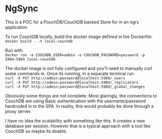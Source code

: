 # NgSync

This is a POC for a PouchDB/CouchDB backed Store for in an ngrx application  

To run CouchDB locally, build the docker image defined in the Dockerfile.  
`docker build . -t local-couchdb`  

Run with  
`docker run -e COUCHDB_USER=admin -e COUCHDB_PASSWORD=password -p 5984:5984 local-couchdb`  

The docker image is not fully configured and you'll need to manually curl some commands in. Once its running, in a separate terminal run  
`curl -X PUT http://admin:password@localhost:5984/_users`  
`curl -X PUT http://admin:password@localhost:5984/_replicators`  
`curl -X PUT http://admin:password@localhost:5984/_global_changes`  

Obviously some things are not complete. Most glaringly, the connections to CouchDB are using Basic authentication with the username/password hardcoded in to the SPA.  In reality, this would probably be done through a proxy server.  

I have no idea the scalability with something like this. It creates a new database per session. However that is a typical approach with a tool like CouchDB so maybe its doable.